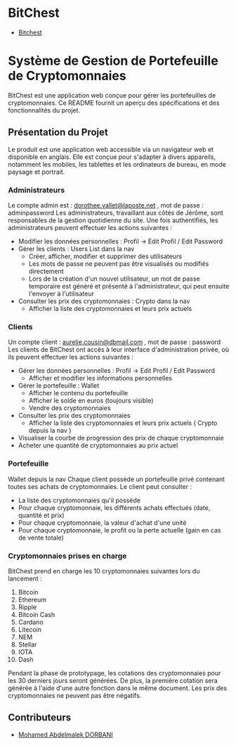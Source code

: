 # BitChest
- [Bitchest](https://dorbani.alwaysdata.net)
# Système de Gestion de Portefeuille de Cryptomonnaies

BitChest est une application web conçue pour gérer les portefeuilles de cryptomonnaies. Ce README fournit un aperçu des spécifications et des fonctionnalités du projet.

## Présentation du Projet

Le produit est une application web accessible via un navigateur web et disponible en anglais. Elle est conçue pour s'adapter à divers appareils, notamment les mobiles, les tablettes et les ordinateurs de bureau, en mode paysage et portrait.

### Administrateurs
Le compte admin est : dorothee.vallet@laposte.net , mot de passe : adminpassword 
Les administrateurs, travaillant aux côtés de Jérôme, sont responsables de la gestion quotidienne du site. Une fois authentifiés, les administrateurs peuvent effectuer les actions suivantes :

- Modifier les données personnelles : Profil -> Edit Profil / Edit Password
- Gérer les clients : Users List dans la nav
  - Créer, afficher, modifier et supprimer des utilisateurs
  - Les mots de passe ne peuvent pas être visualisés ou modifiés directement
  - Lors de la création d'un nouvel utilisateur, un mot de passe temporaire est généré et présenté à l'administrateur, qui peut ensuite l'envoyer à l'utilisateur
- Consulter les prix des cryptomonnaies : Crypto dans la nav
  - Afficher la liste des cryptomonnaies et leurs prix actuels

### Clients
Un compte client : aurelie.cousin@dbmail.com , mot de passe : password
Les clients de BitChest ont accès à leur interface d'administration privée, où ils peuvent effectuer les actions suivantes :

- Gérer les données personnelles : Profil -> Edit Profil / Edit Password
  - Afficher et modifier les informations personnelles
- Gérer le portefeuille : Wallet
  - Afficher le contenu du portefeuille
  - Afficher le solde en euros (toujours visible)
  - Vendre des cryptomonnaies
- Consulter les prix des cryptomonnaies
  - Afficher la liste des cryptomonnaies et leurs prix actuels ( Crypto depuis la nav )
- Visualiser la courbe de progression des prix de chaque cryptomonnaie
- Acheter une quantité de cryptomonnaies au prix actuel

### Portefeuille
Wallet depuis la nav
Chaque client possède un portefeuille privé contenant toutes ses achats de cryptomonnaies. Le client peut consulter :

- La liste des cryptomonnaies qu'il possède
- Pour chaque cryptomonnaie, les différents achats effectués (date, quantité et prix)
- Pour chaque cryptomonnaie, la valeur d'achat d'une unité
- Pour chaque cryptomonnaie, le profit ou la perte actuelle (gain en cas de vente totale)

### Cryptomonnaies prises en charge

BitChest prend en charge les 10 cryptomonnaies suivantes lors du lancement :

1. Bitcoin
2. Ethereum
3. Ripple
4. Bitcoin Cash
5. Cardano
6. Litecoin
7. NEM
8. Stellar
9. IOTA
10. Dash

Pendant la phase de prototypage, les cotations des cryptomonnaies pour les 30 derniers jours seront générées. De plus, la première cotation sera générée à l'aide d'une autre fonction dans le même document. Les prix des cryptomonnaies ne peuvent pas être négatifs.

## Contributeurs

- [Mohamed Abdelmalek DORBANI](https://github.com/Malk2375)
